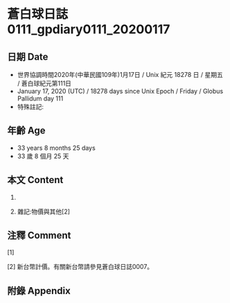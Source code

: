# 蒼白球日誌0111_gpdiary0111_20200117 #

## 日期 Date ##

* 世界協調時間2020年(中華民國109年)1月17日 / Unix 紀元 18278 日 / 星期五 / 蒼白球紀元第111日
* January 17, 2020 (UTC) / 18278 days since Unix Epoch / Friday / Globus Pallidum day 111
* 特殊註記:

## 年齡 Age ##

* 33 years 8 months 25 days
* 33 歲 8 個月 25 天

## 本文 Content ##

1. 

    
2. 雜記:物價與其他[2]

    

## 注釋 Comment ##

[1] 


[2] 新台幣計價。有關新台幣請參見蒼白球日誌0007。



## 附錄 Appendix ##

